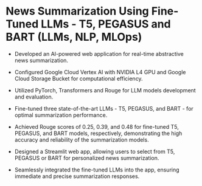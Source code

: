 # News Summarization Using Fine-Tuned LLMs - T5, PEGASUS and BART (LLMs, NLP, MLOps)

- Developed an AI-powered web application for real-time abstractive news summarization.

- Configured Google Cloud Vertex AI with NVIDIA L4 GPU and Google Cloud Storage Bucket for computational efficiency.

- Utilized PyTorch, Transformers and Rouge for LLM models development and evaluation.

- Fine-tuned three state-of-the-art LLMs - T5, PEGASUS, and BART - for optimal summarization performance.

- Achieved Rouge scores of 0.25, 0.39, and 0.48 for fine-tuned T5, PEGASUS, and BART models, respectively, demonstrating the high accuracy and reliability of the summarization models.

- Designed a Streamlit web app, allowing users to select from T5, PEGASUS or BART for personalized news summarization. 

- Seamlessly integrated the fine-tuned LLMs into the app, ensuring immediate and precise summarization responses.
